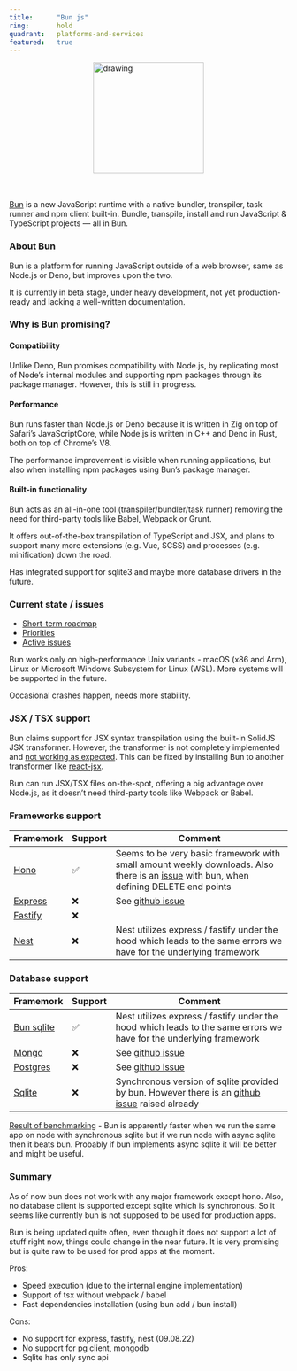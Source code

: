 ```yaml
---
title:      "Bun js"
ring:       hold
quadrant:   platforms-and-services
featured:   true
---
```


<img style="display: block; margin-left: auto; margin-right: auto; width:200px;" src="https://bun.sh/logo.svg" alt="drawing"/>

<br/>
<br/>

[Bun](https://bun.sh) is a new JavaScript runtime with a native bundler, transpiler, task runner and npm client built-in. Bundle, transpile, install and run JavaScript & TypeScript projects — all in Bun.

### About Bun
Bun is a platform for running JavaScript outside of a web browser, same as Node.js or Deno, but improves upon the two. 

It is currently in beta stage, under heavy development, not yet production-ready and lacking a well-written documentation. 

### Why is Bun promising?

#### Compatibility

Unlike Deno, Bun promises compatibility with Node.js, by replicating most of Node’s internal modules and supporting npm packages through its package manager. However, this is still in progress.

#### Performance 

Bun runs faster than Node.js or Deno because it is written in Zig on top of Safari’s JavaScriptCore, while Node.js is written in C++ and Deno in Rust, both on top of Chrome’s V8. 

The performance improvement is visible when running applications, but also when installing npm packages using Bun’s package manager. 

#### Built-in functionality 

Bun acts as an all-in-one tool (transpiler/bundler/task runner) removing the need for third-party tools like Babel, Webpack or Grunt. 

It offers out-of-the-box transpilation of TypeScript and JSX, and plans to support many more extensions (e.g. Vue, SCSS) and processes (e.g. minification) down the road. 

Has integrated support for sqlite3 and maybe more database drivers in the future. 

### Current state / issues 

- [Short-term roadmap](https://github.com/oven-sh/bun/issues/159)
- [Priorities](https://github.com/oven-sh/bun/issues/798)
- [Active issues](https://github.com/oven-sh/bun/issues)

Bun works only on high-performance Unix variants - macOS (x86 and Arm), Linux or Microsoft Windows Subsystem for Linux (WSL). More systems will be supported in the future. 

Occasional crashes happen, needs more stability. 

### JSX / TSX support

Bun claims support for JSX syntax transpilation using the built-in SolidJS JSX transformer. However, the transformer is not completely implemented and [not working as expected](https://github.com/oven-sh/bun/issues/496). This can be fixed by installing Bun to another transformer like [react-jsx](https://www.npmjs.com/package/react-jsx). 

Bun can run JSX/TSX files on-the-spot, offering a big advantage over Node.js, as it doesn’t need third-party tools like Webpack or Babel. 

### Frameworks support
| Framemork | Support | Comment |
|---|---|---|
| [Hono](https://www.npmjs.com/package/hono)   | :white_check_mark: | Seems to be very basic framework with small amount weekly downloads. Also there is an [issue](https://github.com/honojs/hono/issues/440) with bun, when defining DELETE end points |
| [Express](https://www.npmjs.com/package/express) | :x: | See [github issue](https://github.com/oven-sh/bun/issues/496) |
| [Fastify](https://www.npmjs.com/package/fastify)  | :x: |   |
| [Nest](https://www.npmjs.com/package/@nestjs/core)  | :x: | Nest utilizes express / fastify under the hood which leads to the same errors we have for the underlying framework |

### Database support
| Framemork | Support | Comment |
|---|---|---|
| [Bun sqlite](https://github.com/oven-sh/bun#bunsqlite-sqlite3-module)  | :white_check_mark: | Nest utilizes express / fastify under the hood which leads to the same errors we have for the underlying framework |
| [Mongo](https://www.npmjs.com/package/mongodb)   | :x: | See [github issue](https://github.com/oven-sh/bun/issues/288) |
| [Postgres](https://www.npmjs.com/package/pg) | :x: | See [github issue](https://github.com/oven-sh/bun/issues/288) |
| [Sqlite](https://www.npmjs.com/package/sqlite3)  | :x: | Synchronous version of sqlite provided by bun. However there is an [github issue](https://github.com/oven-sh/bun/issues/978) raised already |

[Result of benchmarking](https://github.com/viktornord/bun-research/blob/main/README.md) - Bun is apparently faster when we run the same app on node with synchronous sqlite but if we run node with async sqlite then it beats bun. Probably if bun implements async sqlite it will be better and might be useful. 

### Summary
As of now bun does not work with any major framework except hono. Also, no database client is supported except sqlite which is synchronous. So it seems like currently bun is not supposed to be used for production apps. 

Bun is being updated quite often, even though it does not support a lot of stuff right now, things could change in the near future. It is very promising but is quite raw to be used for prod apps at the moment.  

Pros: 
- Speed execution (due to the internal engine implementation) 
- Support of tsx without webpack / babel
- Fast dependencies installation (using bun add / bun install) 

Cons: 
- No support for express, fastify, nest (09.08.22)
- No support for pg client, mongodb
- Sqlite has only sync api 
